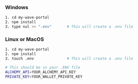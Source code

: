 ### Windows

```sh
1. cd my-wave-portal
2. npm install
3. type nul >> ".env"       # This will create a .env file
```

### Linux or MacOS

```sh
1. cd my-wave-portal
2. npm install
3. touch .env               # This will create a .env file
```

```sh
# This should be in your .ENV file
ALCHEMY_API=YOUR_ALCHEMY_API_KEY
PRIVATE_KEY=YOUR_WALLET_PRIVATE_KEY
```

